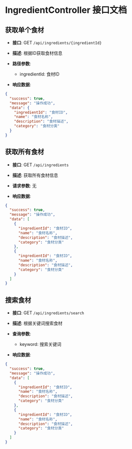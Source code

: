 # IngredientController 接口文档

## 获取单个食材

- **接口**: GET `/api/ingredients/{ingredientId}`

- **描述**: 根据ID获取食材信息

- **路径参数**: 
  - ingredientId: 食材ID

- **响应数据**:  
```json
{
  "success": true,
  "message": "操作成功",
  "data": {
    "ingredientId": "食材ID",
    "name": "食材名称",
    "description": "食材描述",
    "category": "食材分类"
  }
}
```

## 获取所有食材

- **接口**: GET `/api/ingredients`

- **描述**: 获取所有食材信息

- **请求参数**: 无

- **响应数据**:  
```json
{
  "success": true,
  "message": "操作成功",
  "data": [
    {
      "ingredientId": "食材ID",
      "name": "食材名称",
      "description": "食材描述",
      "category": "食材分类"
    },
    {
      "ingredientId": "食材ID",
      "name": "食材名称",
      "description": "食材描述",
      "category": "食材分类"
    }
  ]
}
```

## 搜索食材

- **接口**: GET `/api/ingredients/search`

- **描述**: 根据关键词搜索食材

- **查询参数**: 
  - keyword: 搜索关键词

- **响应数据**:  
```json
{
  "success": true,
  "message": "操作成功",
  "data": [
    {
      "ingredientId": "食材ID",
      "name": "食材名称",
      "description": "食材描述",
      "category": "食材分类"
    },
    {
      "ingredientId": "食材ID",
      "name": "食材名称",
      "description": "食材描述",
      "category": "食材分类"
    }
  ]
}
``` 